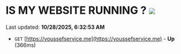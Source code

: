 # IS MY WEBSITE RUNNING ? [![](https://img.shields.io/static/v1?label=Sponsor&message=%E2%9D%A4&logo=GitHub&color=%23fe8e86)](https://github.com/sponsors/Youssef-Lehmam)

Last updated: **10/28/2025, 6:32:53 AM**

- `GET` [https://youssefservice.me](https://youssefservice.me) - **Up** (366ms)
